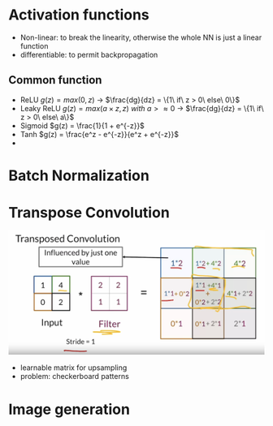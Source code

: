 # Activation functions

- Non-linear: to break the linearity, otherwise the whole NN is just a linear function
- differentiable: to permit backpropagation

## Common function
- ReLU
  $g(z) = max(0, z)$ -> $\frac{dg}{dz} = \{1\ if\ z > 0\ else\ 0\}$
- Leaky ReLU
  $g(z) = max(a \times z, z)\ with\ a >\approx 0$ -> $\frac{dg}{dz} = \{1\ if\ z > 0\ else\ a\}$
- Sigmoid
  $g(z) = \frac{1}{1 + e^{-z}}$
- Tanh
  $g(z) = \frac{e^z - e^{-z}}{e^z + e^{-z}}$
- 

# Batch Normalization

# Transpose Convolution

![Transpose Conv](images/transpose-conv.png)

- learnable matrix for upsampling
- problem: checkerboard patterns

# Image generation

